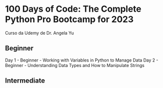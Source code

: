 # 100 Days of Code: The Complete Python Pro Bootcamp for 2023
Curso da Udemy de Dr. Angela Yu


## Beginner

Day 1 - Beginner - Working with Variables in Python to Manage Data
Day 2 - Beginner - Understanding Data Types and How to Manipulate Strings

## Intermediate



